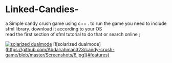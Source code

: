 # Linked-Candies-
a Simple candy crush game using c++ .
to run the game you need to include sfml library.
download it according to your OS  
read the first section of sfml tutorial to do that
or search online ; 
  
[![solarized dualmode](https://github.com/Abdalrahman323/candy-crush-game/blob/master/Screenshots/1.jpg)](#features)
[![solarized dualmode](https://github.com/Abdalrahman323/candy-crush-game/blob/master/Screenshots/6.jpg](#features)

